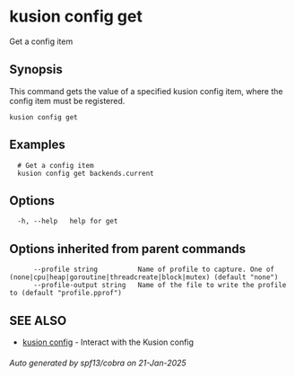 # kusion config get

Get a config item

## Synopsis

This command gets the value of a specified kusion config item, where the config item must be registered.

```
kusion config get
```

## Examples

```
  # Get a config item
  kusion config get backends.current
```

## Options

```
  -h, --help   help for get
```

## Options inherited from parent commands

```
      --profile string          Name of profile to capture. One of (none|cpu|heap|goroutine|threadcreate|block|mutex) (default "none")
      --profile-output string   Name of the file to write the profile to (default "profile.pprof")
```

## SEE ALSO

* [kusion config](kusion-config.md)	 - Interact with the Kusion config

###### Auto generated by spf13/cobra on 21-Jan-2025
